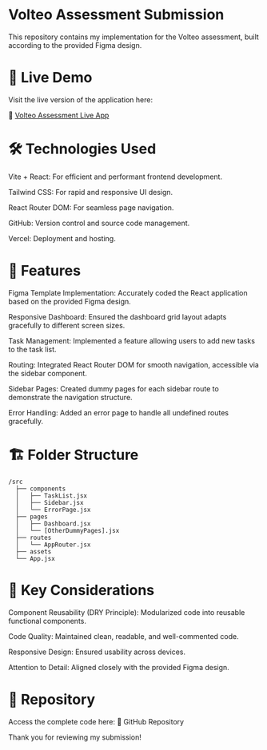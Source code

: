 # Volteo Assessment Submission
This repository contains my implementation for the Volteo assessment, built according to the provided Figma design.

# 🚀 Live Demo
Visit the live version of the application here:

🔗 [ Volteo Assessment Live App](https://volteo-assessment-mayank.vercel.app/)

# 🛠 Technologies Used
Vite + React: For efficient and performant frontend development.

Tailwind CSS: For rapid and responsive UI design.

React Router DOM: For seamless page navigation.

GitHub: Version control and source code management.

Vercel: Deployment and hosting.


# 📌 Features
Figma Template Implementation: Accurately coded the React application based on the provided Figma design.

Responsive Dashboard: Ensured the dashboard grid layout adapts gracefully to different screen sizes.

Task Management: Implemented a feature allowing users to add new tasks to the task list.

Routing: Integrated React Router DOM for smooth navigation, accessible via the sidebar component.

Sidebar Pages: Created dummy pages for each sidebar route to demonstrate the navigation structure.

Error Handling: Added an error page to handle all undefined routes gracefully.


# 🏗 Folder Structure
```
/src
  ├── components
  │   ├── TaskList.jsx
  │   ├── Sidebar.jsx
  │   └── ErrorPage.jsx
  ├── pages
  │   ├── Dashboard.jsx
  │   └── [OtherDummyPages].jsx
  ├── routes
  │   └── AppRouter.jsx
  ├── assets
  └── App.jsx
```
# 🔄 Key Considerations
Component Reusability (DRY Principle): Modularized code into reusable functional components.

Code Quality: Maintained clean, readable, and well-commented code.

Responsive Design: Ensured usability across devices.

Attention to Detail: Aligned closely with the provided Figma design.


# 📌 Repository
Access the complete code here:
🔗 GitHub Repository

Thank you for reviewing my submission!
